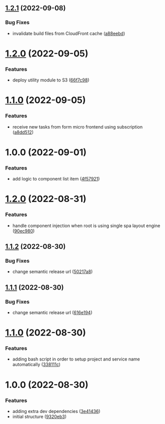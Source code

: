 ## [1.2.1](https://github.com/edwardramirez31/mf-todo-items/compare/v1.2.0...v1.2.1) (2022-09-08)


### Bug Fixes

* invalidate build files from CloudFront cache ([a88eebd](https://github.com/edwardramirez31/mf-todo-items/commit/a88eebd51bd13c54a333b1b568c6661da7e16dbe))

# [1.2.0](https://github.com/edwardramirez31/mf-todo-items/compare/v1.1.0...v1.2.0) (2022-09-05)


### Features

* deploy utility module to S3 ([66f7c98](https://github.com/edwardramirez31/mf-todo-items/commit/66f7c98523b7b2da6d7040ef1fc26a349420b141))

# [1.1.0](https://github.com/edwardramirez31/mf-todo-items/compare/v1.0.0...v1.1.0) (2022-09-05)


### Features

* receive new tasks from form micro frontend using subscription ([a8dd512](https://github.com/edwardramirez31/mf-todo-items/commit/a8dd512d620508705d11444dd36e7028b7d08796))

# 1.0.0 (2022-09-01)


### Features

* add logic to component list item ([4f57921](https://github.com/edwardramirez31/mf-todo-items/commit/4f57921141251c93f5805df8d1fc044af643261b))

# [1.2.0](https://github.com/edwardramirez31/micro-frontend-template/compare/v1.1.2...v1.2.0) (2022-08-31)


### Features

* handle component injection when root is using single spa layout engine ([90ec980](https://github.com/edwardramirez31/micro-frontend-template/commit/90ec980fcfec2ccd150a02db933183f456e349a0))

## [1.1.2](https://github.com/edwardramirez31/micro-frontend-template/compare/v1.1.1...v1.1.2) (2022-08-30)


### Bug Fixes

* change semantic release url ([50217a8](https://github.com/edwardramirez31/micro-frontend-template/commit/50217a826e1efdfba0006ca0a31b913f787d1340))

## [1.1.1](https://github.com/edwardramirez31/micro-frontend-template/compare/v1.1.0...v1.1.1) (2022-08-30)


### Bug Fixes

* change semantic release url ([616e194](https://github.com/edwardramirez31/micro-frontend-template/commit/616e1949b0a68b217de5e9b894f0c6a4865c577f))

# [1.1.0](https://github.com/edwardramirez31/micro-frontend-template/compare/v1.0.0...v1.1.0) (2022-08-30)


### Features

* adding bash script in order to setup project and service name automatically ([338111c](https://github.com/edwardramirez31/micro-frontend-template/commit/338111cb74294df5a2efb707fed0fd952328a801))

# 1.0.0 (2022-08-30)


### Features

* adding extra dev dependencies ([3e41436](https://github.com/edwardramirez31/micro-frontend-template/commit/3e4143616e4c81c6907ed78c8b747b953056b07f))
* initial structure ([9320eb3](https://github.com/edwardramirez31/micro-frontend-template/commit/9320eb3453c27c62203ee3c3bc4f61156ac54932))
